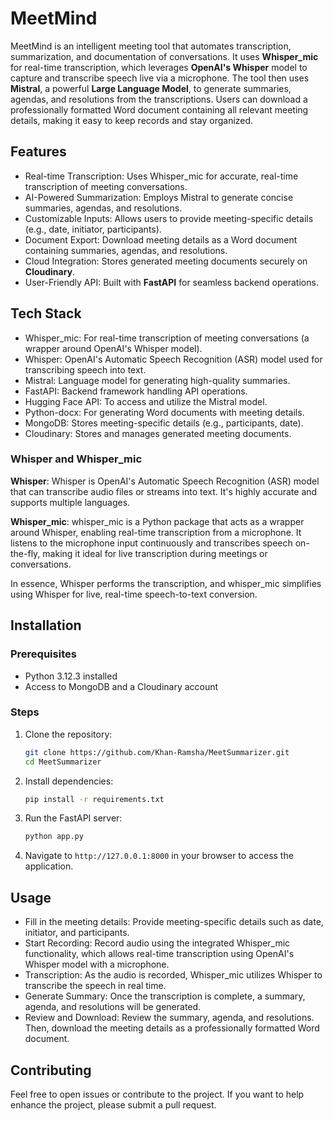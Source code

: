 
# MeetMind

MeetMind is an intelligent meeting tool that automates transcription, summarization, and documentation of conversations. It uses **Whisper_mic** for real-time transcription, which leverages **OpenAI's Whisper** model to capture and transcribe speech live via a microphone. The tool then uses **Mistral**, a powerful **Large Language Model**, to generate summaries, agendas, and resolutions from the transcriptions. Users can download a professionally formatted Word document containing all relevant meeting details, making it easy to keep records and stay organized.

##  Features
- Real-time Transcription: Uses Whisper_mic for accurate, real-time transcription of meeting conversations.
- AI-Powered Summarization: Employs Mistral to generate concise summaries, agendas, and resolutions.
- Customizable Inputs: Allows users to provide meeting-specific details (e.g., date, initiator, participants).
- Document Export: Download meeting details as a Word document containing summaries, agendas, and resolutions.
- Cloud Integration: Stores generated meeting documents securely on **Cloudinary**.
- User-Friendly API: Built with **FastAPI** for seamless backend operations.

## Tech Stack
- Whisper_mic: For real-time transcription of meeting conversations (a wrapper around OpenAI's Whisper model).
- Whisper: OpenAI's Automatic Speech Recognition (ASR) model used for transcribing speech into text.
- Mistral: Language model for generating high-quality summaries.
- FastAPI: Backend framework handling API operations.
- Hugging Face API: To access and utilize the Mistral model.
- Python-docx: For generating Word documents with meeting details.
- MongoDB: Stores meeting-specific details (e.g., participants, date).
- Cloudinary: Stores and manages generated meeting documents.

### Whisper and Whisper_mic
**Whisper**: Whisper is OpenAI's Automatic Speech Recognition (ASR) model that can transcribe audio files or streams into text. It's highly accurate and supports multiple languages.

**Whisper_mic**: whisper_mic is a Python package that acts as a wrapper around Whisper, enabling real-time transcription from a microphone. It listens to the microphone input continuously and transcribes speech on-the-fly, making it ideal for live transcription during meetings or conversations.

In essence, Whisper performs the transcription, and whisper_mic simplifies using Whisper for live, real-time speech-to-text conversion.

## Installation
### Prerequisites
- Python 3.12.3 installed
- Access to MongoDB and a Cloudinary account
  
### Steps
1. Clone the repository:
    ```bash
    git clone https://github.com/Khan-Ramsha/MeetSummarizer.git
    cd MeetSummarizer
    ```

2. Install dependencies:
    ```bash
    pip install -r requirements.txt
    ```

3. Run the FastAPI server:
    ```bash
    python app.py
    ```

4. Navigate to `http://127.0.0.1:8000` in your browser to access the application.

## Usage

- Fill in the meeting details: Provide meeting-specific details such as date, initiator, and participants.
- Start Recording: Record audio using the integrated Whisper_mic functionality, which allows real-time transcription using OpenAI's Whisper model with a microphone.
- Transcription: As the audio is recorded, Whisper_mic utilizes Whisper to transcribe the speech in real time.
- Generate Summary: Once the transcription is complete, a summary, agenda, and resolutions will be generated.
- Review and Download: Review the summary, agenda, and resolutions. Then, download the meeting details as a professionally formatted Word document.

## Contributing

Feel free to open issues or contribute to the project. If you want to help enhance the project, please submit a pull request.
